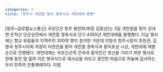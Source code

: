 ```yaml
---
categories: h
title: "청주시 개천절 맞아 경축식과 개천대제 봉행"
---
```

[청주=글로벌뉴스통신] 국조단군 청주 봉찬회(회장 김동년)는 3일 개천절을 맞아 강내면 은적산 단군성전에서 개천절 경축식과 단기 4355년 개천대제를 봉행했다. 이날 행사에는 향교 유림들과 지역주민 300여 명이 참석한 가운데 이범석 청주시장이 초헌관, 김병국 청주시의회 의장이 아헌관을 맡아 개천절 경축식과 홍익포상 시상, 개천대제 제향 순으로 진행됐다. 개천대제는 국조단군의 건국과 홍익인간 정신을 기리기 위한 행사로 한해 동안 땀 흘려 지은 햇곡식으로 제사상을 차리고 경건한 마음으로 하늘에 감사하는 우리 민족의 전통제례이다. 이범